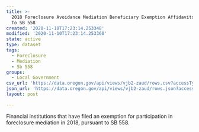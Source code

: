 ```yaml
---
title: >-
  2018 Foreclosure Avoidance Mediation Beneficiary Exemption Affidavits Pursuant
  To SB 558
created: '2020-11-10T17:23:14.253348'
modified: '2020-11-10T17:23:14.253360'
state: active
type: dataset
tags:
  - Foreclosure
  - Mediation
  - Sb 558
groups:
  - Local Government
csv_url: 'https://data.oregon.gov/api/views/vjb2-zaud/rows.csv?accessType=DOWNLOAD'
json_url: 'https://data.oregon.gov/api/views/vjb2-zaud/rows.json?accessType=DOWNLOAD'
layout: post

---
```

Financial institutions that have filed an exemption for participation in foreclosure mediation in 2018, pursuant to SB 558.
